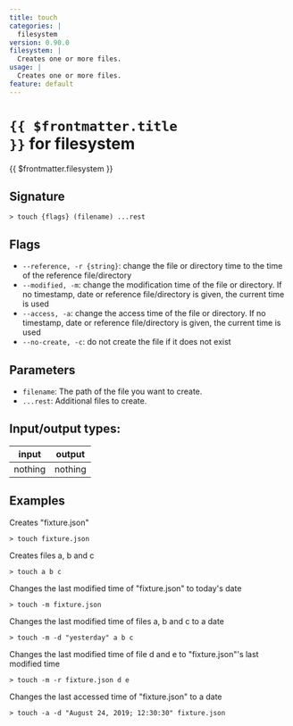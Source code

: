 ```yaml
---
title: touch
categories: |
  filesystem
version: 0.90.0
filesystem: |
  Creates one or more files.
usage: |
  Creates one or more files.
feature: default
---
```


<!-- This file is automatically generated. Please edit the command in https://github.com/nushell/nushell instead. -->

# <code>{{ $frontmatter.title }}</code> for filesystem

<div class='command-title'>{{ $frontmatter.filesystem }}</div>

## Signature

`> touch {flags} (filename) ...rest`

## Flags

- `--reference, -r {string}`: change the file or directory time to the time of the reference file/directory
- `--modified, -m`: change the modification time of the file or directory. If no timestamp, date or reference file/directory is given, the current time is used
- `--access, -a`: change the access time of the file or directory. If no timestamp, date or reference file/directory is given, the current time is used
- `--no-create, -c`: do not create the file if it does not exist

## Parameters

- `filename`: The path of the file you want to create.
- `...rest`: Additional files to create.

## Input/output types:

| input   | output  |
| ------- | ------- |
| nothing | nothing |

## Examples

Creates "fixture.json"

```nu
> touch fixture.json

```

Creates files a, b and c

```nu
> touch a b c

```

Changes the last modified time of "fixture.json" to today's date

```nu
> touch -m fixture.json

```

Changes the last modified time of files a, b and c to a date

```nu
> touch -m -d "yesterday" a b c

```

Changes the last modified time of file d and e to "fixture.json"'s last modified time

```nu
> touch -m -r fixture.json d e

```

Changes the last accessed time of "fixture.json" to a date

```nu
> touch -a -d "August 24, 2019; 12:30:30" fixture.json

```
